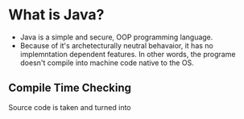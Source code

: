 # What is Java?
* Java is a simple and secure, OOP programming language.
* Because of it's archetecturally neutral behavaior, it has no implemntation dependent features. In other words, the programe doesn't compile into machine code native to the OS.


## Compile Time Checking
Source code is taken and turned into 
